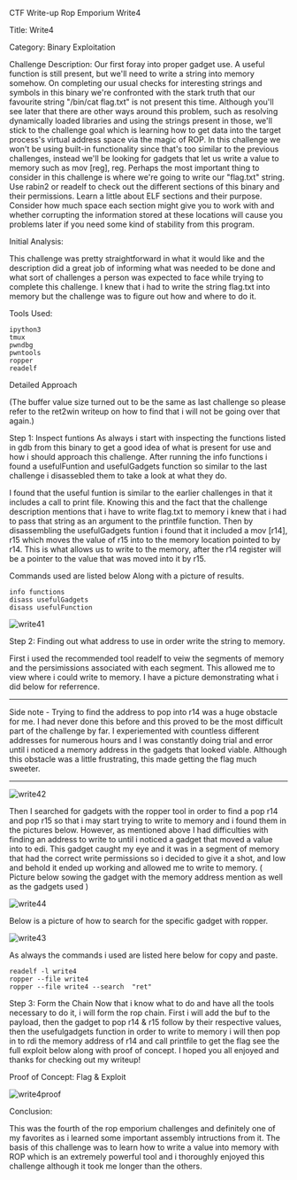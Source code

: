 CTF Write-up Rop Emporium Write4

Title: Write4

Category: Binary Exploitation

Challenge Description: 
Our first foray into proper gadget use. A useful function is still present, but we'll need to write a string into memory somehow. On completing our usual checks for interesting strings and symbols in this binary we're confronted with the stark truth that our favourite string "/bin/cat flag.txt" is not present this time. Although you'll see later that there are other ways around this problem, such as resolving dynamically loaded libraries and using the strings present in those, we'll stick to the challenge goal which is learning how to get data into the target process's virtual address space via the magic of ROP. In this challenge we won't be using built-in functionality since that's too similar to the previous challenges, instead we'll be looking for gadgets that let us write a value to memory such as mov [reg], reg. Perhaps the most important thing to consider in this challenge is where we're going to write our "flag.txt" string. Use rabin2 or readelf to check out the different sections of this binary and their permissions. Learn a little about ELF sections and their purpose. Consider how much space each section might give you to work with and whether corrupting the information stored at these locations will cause you problems later if you need some kind of stability from this program.  



Initial Analysis:

This challenge was pretty straightforward in what it would like and the description did a great job of informing what was needed to be done and what sort of challenges a person was 
expected to face while trying to complete this challenge. I knew that i had to write the string flag.txt into memory but the challenge was to figure out how and where to do it.

Tools Used:

    ipython3
    tmux
    pwndbg
    pwntools
    ropper
    readelf
    

Detailed Approach

(The buffer value size turned out to be the same as last challenge so please refer to the ret2win writeup on how to find that i will not be going over that again.)

Step 1: Inspect funtions
As always i start with inspecting the functions listed in gdb from this binary to get a good idea of what is present for use and how i should approach this challenge. After running the info functions i found a usefulFuntion and usefulGadgets function so similar to the last challenge i disassebled them to take a look at what they do.

I found that the useful funtion is similar to the earlier challenges in that it includes a call to print file. Knowing this and the fact that the challenge description mentions that i have to write flag.txt to memory i knew that i had to pass that string as an argument to the printfile function. Then by disassembling the usefulGadgets funtion i found that it included a mov [r14], r15 which moves the value of r15 into to the memory location pointed to by r14. This is what allows us to write to the memory, after the r14 register will be a pointer to the value that was moved into it 
by r15.

Commands used are listed below Along with a picture of results.

``` 
info functions
disass usefulGadgets
disass usefulFunction
```
![write41](https://github.com/Jaafar-G/ctf-writeups/assets/120587992/55b62c55-a896-419b-9f28-3738453df305)


Step 2: Finding out what address to use in order write the string to memory.

First i used the recommended tool readelf to veiw the segments of memory and the persimissions associated with each segment. This allowed me to view where i could write to memory.
I have a picture demonstrating what i did below for referrence.

*** 
Side note - Trying to find the address to pop into r14 was a huge obstacle for me. I had never done this before and this proved to be the most difficult part of the challenge by far.
I experiemented with countless different addresses for numerous hours and I was constantly doing trial and error until i noticed a memory address in the gadgets that looked viable. 
Although this obstacle  was a little frustrating, this made getting the flag much sweeter.
***

![write42](https://github.com/Jaafar-G/ctf-writeups/assets/120587992/0e0ef250-d046-49ae-a8ed-05ac65e74db7)


Then I searched for gadgets with the ropper tool in order to find a pop r14 and pop r15 so that i may start trying to write to memory and i found them in the pictures below. However,
as mentioned above I had difficulties with finding an address to write to until i noticed a gadget that moved a value into to edi. This gadget caught my eye and it was in a segment
of memory that had the correct write permissions so i decided to give it a shot, and low and behold it ended up working and allowed me to write to memory. 
( Picture below sowing the gadget with the memory address mention as well as the gadgets used )

![write44](https://github.com/Jaafar-G/ctf-writeups/assets/120587992/426df81d-c5cd-4b01-ac78-a730d0a87f00)

Below is a picture of how to search for the specific gadget with ropper.

![write43](https://github.com/Jaafar-G/ctf-writeups/assets/120587992/66e5acdf-836e-4a24-af89-8809caa712f3)


As always the commands i used are listed here below for copy and paste.

```
readelf -l write4
ropper --file write4
ropper --file write4 --search  "ret"
```



Step 3: Form the Chain
Now that i know what to do and have all the tools necessary to do it, i will form the rop chain. First i will add the buf to the payload, then the gadget to pop r14 & r15 follow by their respective values, then the usefulgadgets function in order to write to memory i will then pop in to rdi the memory address of r14 and call printfile to get the flag see the full exploit below along with proof of concept. I hoped you all enjoyed and thanks for checking out my writeup!


Proof of Concept: Flag & Exploit

![write4proof](https://github.com/Jaafar-G/ctf-writeups/assets/120587992/1dc30b1a-87e6-4777-a6ab-2ffa387655ac)


Conclusion:

This was the fourth of the rop emporium challenges and definitely one of my favorites as i learned some important assembly intructions from it. The basis of this challenge
was to learn how to write a value into memory with ROP which is an extremely powerful tool and i thoroughly enjoyed this challenge although it took me longer than the others.
